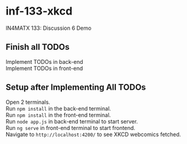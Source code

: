 # inf-133-xkcd
IN4MATX 133: Discussion 6 Demo

## Finish all TODOs
Implement TODOs in back-end\
Implement TODOs in front-end

## Setup after Implementing All TODOs
Open 2 terminals.\
Run `npm install` in the back-end terminal.\
Run `npm install` in the front-end terminal.\
Run `node app.js` in back-end terminal to start server.\
Run `ng serve` in front-end terminal to start frontend.\
Navigate to `http://localhost:4200/` to see XKCD webcomics fetched.

